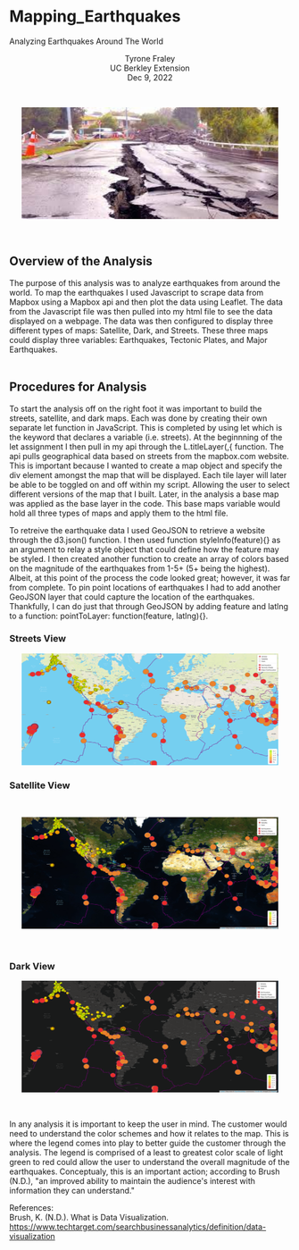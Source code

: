# Mapping_Earthquakes
Analyzing Earthquakes Around The World
<br/>
<p align="center">Tyrone Fraley<br/>
UC Berkley Extension<br/>
Dec 9, 2022<br/>
<p/>
<br/>
<p align="center">
  <img width="460" height="200" src="Earthquake.jpeg">
</p>
<br/>

## Overview of the Analysis
The purpose of this analysis was to analyze earthquakes from around the world. To map the earthquakes I used Javascript to scrape data 
from Mapbox using a Mapbox api and then plot the data using Leaflet. The data from the Javascript file was then pulled into my html file
to see the data displayed on a webpage. The data was then configured to display three different types of maps: Satellite, Dark, and Streets. 
These three maps could display three variables: Earthquakes, Tectonic Plates, and Major Earthquakes.  
<br/>

## Procedures for Analysis
To start the analysis off on the right foot it was important to build the streets, satellite, and dark maps. Each was done by creating their own 
separate let function in JavaScript. This is completed by using let which is the keyword that declares a variable (i.e. streets). At the beginnning
of the let assignment I then pull in my api through the L.titleLayer(,{ function. The api pulls geographical data based on streets from the mapbox.com 
website. This is important because I wanted to create a map object and specify the div element amongst the map that will be displayed. Each tile layer
will later be able to be toggled on and off within my script. Allowing the user to select different versions of the map that I built. Later, in the analysis a base map was applied as the base layer in the code. This base maps variable would hold all three types of maps and apply them to the html file.

To retreive the earthquake data I used GeoJSON to retrieve a website through the d3.json() function. I then used function styleInfo(feature){} as an argument to relay a style object that could define how the feature may be styled. I then created another function to create an array of colors based on the magnitude of the earthquakes from 1-5+ (5+ being the highest). Albeit, at this point of the process the code looked great; however, it was far from complete. To pin point locations of earthquakes I had to add another GeoJSON layer that could capture the location of the earthquakes. Thankfully, I can do just that through GeoJSON by adding feature and latlng to a function: pointToLayer: function(feature, latlng){}.

### Streets View
<p align="center">
  <img width="460" height="200" src="Streets.png">
</p>

### Satellite View
<br/>
<p align="center">
  <img width="460" height="200" src="Satellite.png">
</p>
<br/>

### Dark View
<p align="center">
  <img width="460" height="200" src="Dark.png">
</p>
<br/>

In any analysis it is important to keep the user in mind. The customer would need to understand the color schemes and how it relates to the map. This is where the legend comes into play to better guide the customer through the analysis. The legend is comprised of a least to greatest color scale of light green to red could allow the user to understand the overall magnitude of the earthquakes. Conceptualy, this is an important action; according to Brush (N.D.), "an improved ability to maintain the audience's interest with information they can understand."


References:
<br/>
Brush, K. (N.D.). What is Data Visualization. https://www.techtarget.com/searchbusinessanalytics/definition/data-visualization
